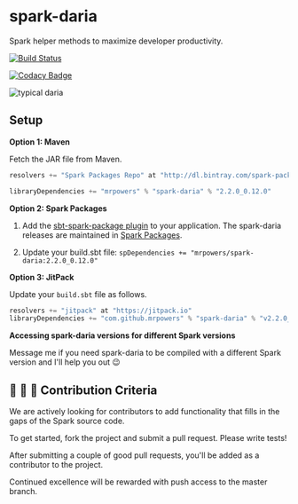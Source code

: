 # spark-daria

Spark helper methods to maximize developer productivity.

[![Build Status](https://travis-ci.org/MrPowers/spark-daria.svg?branch=master)](https://travis-ci.org/MrPowers/spark-daria)

[![Codacy Badge](https://api.codacy.com/project/badge/Grade/cf2c0624682b4487a3b3e5c8330f1fbe)](https://www.codacy.com/app/MrPowers/spark-daria?utm_source=github.com&amp;utm_medium=referral&amp;utm_content=MrPowers/spark-daria&amp;utm_campaign=Badge_Grade)

![typical daria](https://github.com/MrPowers/spark-daria/blob/master/daria.png)

## Setup

**Option 1: Maven**

Fetch the JAR file from Maven.

```scala
resolvers += "Spark Packages Repo" at "http://dl.bintray.com/spark-packages/maven"

libraryDependencies += "mrpowers" % "spark-daria" % "2.2.0_0.12.0"
```

**Option 2: Spark Packages**

1. Add the [sbt-spark-package plugin](https://github.com/databricks/sbt-spark-package) to your application.  The spark-daria releases are maintained in [Spark Packages](https://spark-packages.org/package/mrpowers/spark-daria).

2. Update your build.sbt file: `spDependencies += "mrpowers/spark-daria:2.2.0_0.12.0"`

**Option 3: JitPack**

Update your `build.sbt` file as follows.

```scala
resolvers += "jitpack" at "https://jitpack.io"
libraryDependencies += "com.github.mrpowers" % "spark-daria" % "v2.2.0_0.17.1"
```
**Accessing spark-daria versions for different Spark versions**

Message me if you need spark-daria to be compiled with a different Spark version and I'll help you out :wink:

## :two_women_holding_hands: :two_men_holding_hands: :couple: Contribution Criteria

We are actively looking for contributors to add functionality that fills in the gaps of the Spark source code.

To get started, fork the project and submit a pull request.  Please write tests!

After submitting a couple of good pull requests, you'll be added as a contributor to the project.

Continued excellence will be rewarded with push access to the master branch.

